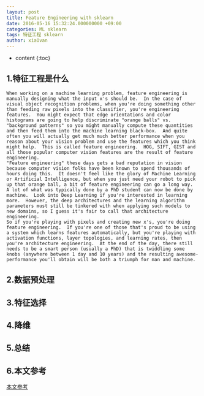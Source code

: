 ```yaml
---
layout: post
title: Feature Engineering with sklearn
date: 2016-05-16 15:32:24.000000000 +09:00
categories: ML sklearn
tags: 特征工程 sklearn
author: xiaOvan
---
```


* content
{:toc}

## 1.特征工程是什么
    When working on a machine learning problem, feature engineering is manually designing what the input x's should be.  In the case of visual object recognition problems, when you're doing something other than feeding raw pixels into the classifier, you're engineering features.  You might expect that edge orientations and color histograms are going to help discriminate "orange balls" vs. "background patterns" so you might manually compute these quantities and then feed them into the machine learning black-box.  And quite often you will actually get much much better performance when you reason about your vision problem and use the features which you think might help.  This is called feature engineering.  HOG, SIFT, GIST and all those popular computer vision features are the result of feature engineering.
    "Feature engineering" these days gets a bad reputation in vision because computer vision folks have been known to spend thousands of hours doing this.  It doesn't feel like the glory of Machine Learning or Artificial Intelligence, but when you just need your robot to pick up that orange ball, a bit of feature engineering can go a long way.
    A lot of what was typically done by a PhD student can now be done by machine.  Look into Deep Learning if you're interested in learning more.  However, the deep architectures and the learning algorithm parameters must still be tinkered with when applying such models to new domains, so I guess it's fair to call that architecture engineering.
    So if you're playing with pixels and creating new x's, you're doing feature engineering.  If you're one of those that's proud to be using a system which learns features automatically, but you're playing with activation functions, layer topologies, and learning rates, then you're architecture engineering.  At the end of the day, there still needs to be a smart person (usually a PhD) that is twiddling some knobs (anywhere between 1 day and 10 years) and the resulting awesome-performance you'll obtain will be both a triumph for man and machine.

## 2.数据预处理

## 3.特征选择

## 4.降维

## 5.总结

## 6.本文参考

  [本文参考](http://www.cnblogs.com/jasonfreak/p/5448385.html)


